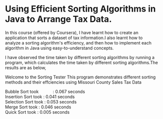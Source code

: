 # Using Efficient Sorting Algorithms in Java to Arrange Tax Data.

In this course (offered by Coursera), I have learnt how to create an application that sorts a dataset of tax information.I also learnt how to analyze a sorting algorithm's efficiency, and then how to implement each algorithm in Java using easy-to-understand concepts.

I have observed the time taken by different sorting algorithms by running a program, which calculates the time taken by different sorting algorithms.The results are as below,


Welcome to the Sorting Tester
This program demonstrates different sorting methods and their effciencies using Missouri County Sales Tax Data    

Bubble Sort took   &nbsp;&nbsp;&nbsp;&nbsp;&nbsp;&nbsp;&nbsp;&nbsp;&nbsp;&nbsp; : 0.067 seconds  
Insertion Sort took : 0.041 seconds  
Selection Sort took : 0.053 seconds  
Merge Sort took     : 0.046 seconds  
Quick Sort took     : 0.005 seconds
